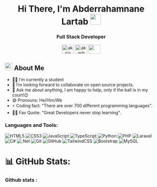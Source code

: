 
<h1 align="center">Hi There, I'm Abderrahamnane Lartab <img src="https://media.giphy.com/media/hvRJCLFzcasrR4ia7z/giphy.gif" width="35"></h1>
<h3 align="center">Full Stack Developer </h3>
<p align="center">
<a href="https://www.linkedin.com/in/alartab/" target="blank"><img align="center" src="https://cdn.jsdelivr.net/npm/simple-icons@3.0.1/icons/linkedin.svg" alt="aksia" height="30" width="40" /></a>
<a href="https://www.facebook.com/" target="blank"><img align="center" src="https://cdn.jsdelivr.net/npm/simple-icons@3.0.1/icons/facebook.svg" alt="akash chowrasia" height="30" width="40" /></a>
 <a href = "mailto: lartab.abderrahmane@gmail.com"><img align="center" src="https://simpleicons.org/icons/gmail.svg" height="30" width="40" /></a>
</p>

## <img src="https://c.tenor.com/NCRHhqkXrJYAAAAi/programmers-go-internet.gif" width="25">  <b>About Me</b>
- 👨‍🎓 I’m currently a student
- 👯 I’m looking forward to collaborate on open source projects.
- 💬 Ask me about anything, I am happy to help, only if the ball is in my court!😉
- 😄 Pronouns: He/Him/We
- ⚡ Coding fact: "There are over 700 different programming languages".
- 💪🏼 Fav Quote: "Great Developers never stop learning".
<h3 align="left">Languages and Tools:</h3>

<!-- Badges from https://github.com/Ileriayo/markdown-badges -->
![HTML5](https://img.shields.io/badge/html5-%23E34F26.svg?style=for-the-badge&logo=html5&logoColor=white)
![CSS3](https://img.shields.io/badge/css3-%231572B6.svg?style=for-the-badge&logo=css3&logoColor=white)
![JavaScript](https://img.shields.io/badge/javascript-%23323330.svg?style=for-the-badge&logo=javascript&logoColor=%23F7DF1E)
![TypeScript](https://img.shields.io/badge/typescript-%23007ACC.svg?style=for-the-badge&logo=typescript&logoColor=white)
![Python](https://img.shields.io/badge/python-3670A0?style=for-the-badge&logo=python&logoColor=ffdd54)
![PHP](https://img.shields.io/badge/php-%23777BB4.svg?style=for-the-badge&logo=php&logoColor=white)
![Laravel](https://img.shields.io/badge/laravel-%23FF2D20.svg?style=for-the-badge&logo=laravel&logoColor=white)
![C#](https://img.shields.io/badge/c%23-%23239120.svg?style=for-the-badge&logo=csharp&logoColor=white)
![.Net](https://img.shields.io/badge/.NET-5C2D91?style=for-the-badge&logo=.net&logoColor=white)
![Git](https://img.shields.io/badge/git-%23F05033.svg?style=for-the-badge&logo=git&logoColor=white)
![GitHub](https://img.shields.io/badge/github-%23121011.svg?style=for-the-badge&logo=github&logoColor=white)
![TailwindCSS](https://img.shields.io/badge/tailwindcss-%2338B2AC.svg?style=for-the-badge&logo=tailwind-css&logoColor=white)
![Bootstrap](https://img.shields.io/badge/bootstrap-%238511FA.svg?style=for-the-badge&logo=bootstrap&logoColor=white)
![MySQL](https://img.shields.io/badge/mysql-4479A1.svg?style=for-the-badge&logo=mysql&logoColor=white)
# 📊 GitHub Stats:
<h3 align="left">Github stats :</h3>
<!-- my stats- ->
![Top Langs](https://github-readme-stats.vercel.app/api/top-langs/?username=Abderrahmane-lrt&layout=compact)


